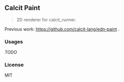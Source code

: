 ## Calcit Paint

> 2D renderer for calcit_runner.

Previous work: https://github.com/calcit-lang/edn-paint .

### Usages

_TODO_

### License

MIT
